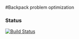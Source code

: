 #Backpack problem optimization


### Status
[![Build Status](https://travis-ci.org/rafalopez79/backpack.svg?branch=master)](https://travis-ci.org/rafalopez79/backpack/)

